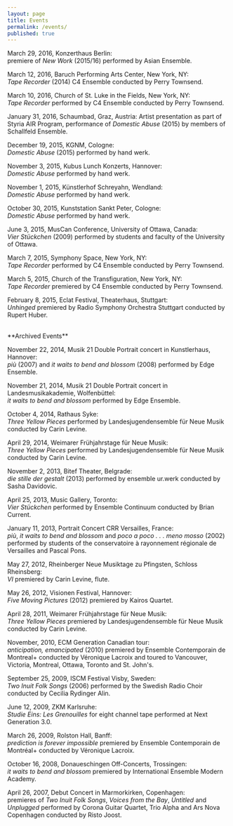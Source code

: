 ```yaml
---
layout: page
title: Events
permalink: /events/
published: true
---
```







March 29, 2016, Konzerthaus Berlin:  
premiere of *New Work* (2015/16) performed by Asian Ensemble.

March 12, 2016, Baruch Performing Arts Center, New York, NY:  
*Tape Recorder* (2014) C4 Ensemble conducted by Perry Townsend.

March 10, 2016, Church of St. Luke in the Fields, New York, NY:  
*Tape Recorder* performed by C4 Ensemble conducted by Perry Townsend.

January 31, 2016, Schaumbad, Graz, Austria: Artist presentation as part of Styria AIR Program, performance of *Domestic Abuse* (2015) by members of Schallfeld Ensemble.

December 19, 2015, KGNM, Cologne:  
*Domestic Abuse* (2015) performed by hand werk.

November 3, 2015, Kubus Lunch Konzerts, Hannover:  
*Domestic Abuse* performed by hand werk.

November 1, 2015, Künstlerhof Schreyahn, Wendland:  
*Domestic Abuse* performed by hand werk.

October 30, 2015, Kunststation Sankt Peter, Cologne:  
*Domestic Abuse* performed by hand werk.

June 3, 2015, MusCan Conference, University of Ottawa, Canada:  
*Vier Stückchen* (2009) performed by students and faculty of the University of Ottawa.

March 7, 2015, Symphony Space, New York, NY:  
*Tape Recorder* performed by C4 Ensemble conducted by Perry Townsend.

March 5, 2015, Church of the Transfiguration, New York, NY:  
*Tape Recorder* premiered by C4 Ensemble conducted by Perry Townsend.

February 8, 2015, Eclat Festival, Theaterhaus, Stuttgart:  
*Unhinged* premiered by Radio Symphony Orchestra Stuttgart conducted by Rupert Huber.

<br>
**Archived Events**

November 22, 2014, Musik 21 Double Portrait concert in Kunstlerhaus, Hannover:  
*più* (2007) and *it waits to bend and blossom* (2008) performed by Edge Ensemble.

November 21, 2014, Musik 21 Double Portrait concert in Landesmusikakademie, Wolfenbüttel:  
*it waits to bend and blossom* performed by Edge Ensemble.

October 4, 2014, Rathaus Syke:  
*Three Yellow Pieces* performed by Landesjugendensemble für Neue Musik conducted by Carin Levine.

April 29, 2014, Weimarer Frühjahrstage für Neue Musik:  
*Three Yellow Pieces* performed by Landesjugendensemble für Neue Musik conducted by Carin Levine.

November 2, 2013, Bitef Theater, Belgrade:  
*die stille der gestalt* (2013) performed by ensemble ur.werk conducted by Sasha Davidovic.

April 25, 2013, Music Gallery, Toronto:  
*Vier Stückchen* performed by Ensemble Continuum conducted by Brian Current.

January 11, 2013, Portrait Concert CRR Versailles, France:  
*più*, *it waits to bend and blossom* and *poco a poco . . . meno mosso* (2002) performed by students of the conservatoire à rayonnement régionale de Versailles and Pascal Pons.

May 27, 2012, Rheinberger Neue Musiktage zu Pfingsten, Schloss Rheinsberg:  
*VI* premiered by Carin Levine, flute.

May 26, 2012, Visionen Festival, Hannover:  
*Five Moving Pictures* (2012) premiered by Kairos Quartet.

April 28, 2011, Weimarer Frühjahrstage für Neue Musik:  
*Three Yellow Pieces* premiered by Landesjugendensemble für Neue Musik conducted by Carin Levine.

November, 2010, ECM Generation Canadian tour:  
*anticipation, emancipated* (2010) premiered by Ensemble Contemporain de Montreal+ conducted by Véronique Lacroix and toured to Vancouver, Victoria, Montreal, Ottawa, Toronto and St. John's.

September 25, 2009, ISCM Festival Visby, Sweden:  
*Two Inuit Folk Songs* (2006) performed by the Swedish Radio Choir conducted by Cecilia Rydinger Alin.

June 12, 2009, ZKM Karlsruhe:  
*Studie Eins: Les Grenouilles* for eight channel tape performed at Next Generation 3.0.

March 26, 2009, Rolston Hall, Banff:  
*prediction is forever impossible* premiered by Ensemble Contemporain de Montréal+ conducted by Véronique Lacroix.

October 16, 2008, Donaueschingen Off-Concerts, Trossingen:  
*it waits to bend and blossom* premiered by International Ensemble Modern Academy.

April 26, 2007, Debut Concert in Marmorkirken, Copenhagen:  
premieres of *Two Inuit Folk Songs*, *Voices from the Bay*, *Untitled* and *Unplugged* performed by Corona Guitar Quartet, Trio Alpha and Ars Nova Copenhagen conducted by Risto Joost.

